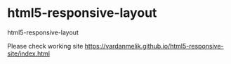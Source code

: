 # html5-responsive-layout
html5-responsive-layout

Please check working site
https://vardanmelik.github.io/html5-responsive-site/index.html
